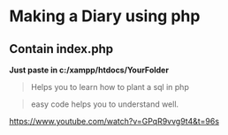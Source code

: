 # Making a Diary using php

## Contain index.php

**__Just paste in c:/xampp/htdocs/YourFolder__**

 > Helps you to learn how to plant a sql in php
 
 > easy code helps you to understand well.


https://www.youtube.com/watch?v=GPqR9vvg9t4&t=96s
